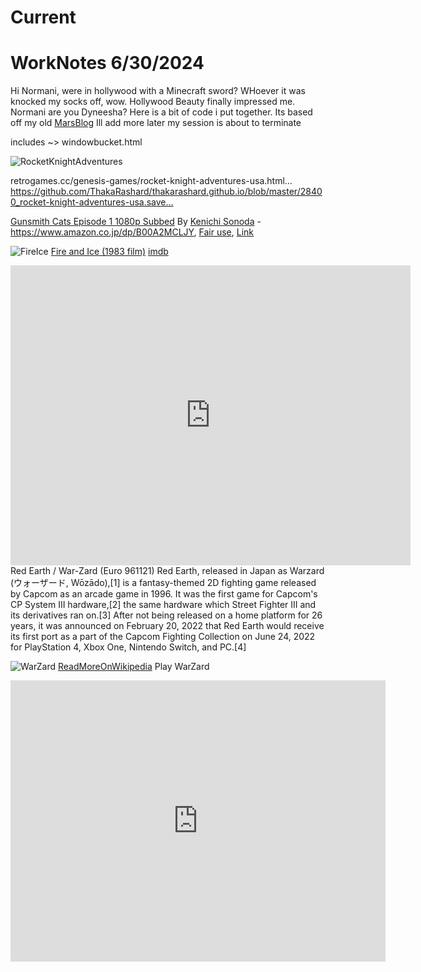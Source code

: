 # Current


# WorkNotes 6/30/2024
Hi Normani, were in hollywood with a Minecraft sword? WHoever it was knocked my socks off, wow. Hollywood Beauty finally impressed me. Normani are you Dyneesha? Here is a bit of code i put together. Its based off my old [MarsBlog](https://thakarashard.github.io/ricothaka/marsblog.html) Ill add more later my session is about to terminate 

 includes ~> windowbucket.html

![RocketKnightAdventures](https://pbs.twimg.com/media/GRMQiohbQAAM-s9?format=jpg&name=large)

retrogames.cc/genesis-games/rocket-knight-adventures-usa.html… https://github.com/ThakaRashard/thakarashard.github.io/blob/master/28400_rocket-knight-adventures-usa.save…

[Gunsmith Cats Episode 1 1080p Subbed](https://youtu.be/rELcbhPheRM?si=mZ4NL3hLQiIRrSdL)
By <a href="//en.wikipedia.org/wiki/Kenichi_Sonoda" title="Kenichi Sonoda">Kenichi Sonoda</a> - <a rel="nofollow" class="external free" href="https://www.amazon.co.jp/dp/B00A2MCLJY">https://www.amazon.co.jp/dp/B00A2MCLJY</a>, <a href="//en.wikipedia.org/wiki/File:Gunsmith_Cats_volume_1_cover.jpg" title="Fair use of copyrighted material in the context of Gunsmith Cats">Fair use</a>, <a href="https://en.wikipedia.org/w/index.php?curid=69585498">Link</a>


![FireIce](https://upload.wikimedia.org/wikipedia/en/f/f2/Fire_and_Ice_1983_poster.png)
[Fire and Ice (1983 film)](https://youtu.be/iqGl01na3a4?si=PYxA8SzkXaMKxhJc)
[imdb](https://www.imdb.com/title/tt0085542/)
<iframe src="https://archive.org/embed/a137ee3e2a37701695abd791d95bfeaf-1080p" width="640" height="480" frameborder="0" webkitallowfullscreen="true" mozallowfullscreen="true" allowfullscreen></iframe>
Red Earth / War-Zard (Euro 961121)
Red Earth, released in Japan as Warzard (ウォーザード, Wōzādo),[1] is a fantasy-themed 2D fighting game released by Capcom as an arcade game in 1996. It was the first game for Capcom's CP System III hardware,[2] the same hardware which Street Fighter III and its derivatives ran on.[3] After not being released on a home platform for 26 years, it was announced on February 20, 2022 that Red Earth would receive its first port as a part of the Capcom Fighting Collection on June 24, 2022 for PlayStation 4, Xbox One, Nintendo Switch, and PC.[4] 

![WarZard](https://upload.wikimedia.org/wikipedia/en/1/12/Red_Earth_game_poster.jpg)
[ReadMoreOnWikipedia](https://en.wikipedia.org/wiki/Red_Earth_(video_game)) 
Play WarZard
<iframe src="https://www.retrogames.cc/embed/9655-red-earth-war-zard-euro-961121.html" width="600" height="450" frameborder="no" allowfullscreen="true" webkitallowfullscreen="true" mozallowfullscreen="true" scrolling="no"></iframe>
